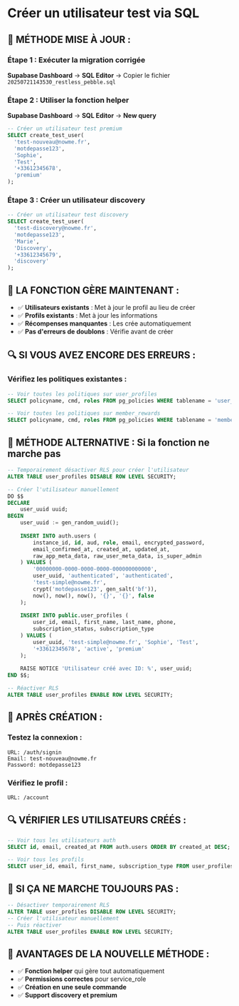 # Créer un utilisateur test via SQL

## 🔧 **MÉTHODE MISE À JOUR :**

### Étape 1 : Exécuter la migration corrigée
**Supabase Dashboard** → **SQL Editor** → Copier le fichier `20250721143530_restless_pebble.sql`

### Étape 2 : Utiliser la fonction helper
**Supabase Dashboard** → **SQL Editor** → **New query**

```sql
-- Créer un utilisateur test premium
SELECT create_test_user(
  'test-nouveau@nowme.fr',
  'motdepasse123',
  'Sophie',
  'Test',
  '+33612345678',
  'premium'
);
```

### Étape 3 : Créer un utilisateur discovery
```sql
-- Créer un utilisateur test discovery
SELECT create_test_user(
  'test-discovery@nowme.fr',
  'motdepasse123',
  'Marie',
  'Discovery',
  '+33612345679',
  'discovery'
);
```

## 🎯 **LA FONCTION GÈRE MAINTENANT :**

- ✅ **Utilisateurs existants** : Met à jour le profil au lieu de créer
- ✅ **Profils existants** : Met à jour les informations
- ✅ **Récompenses manquantes** : Les crée automatiquement
- ✅ **Pas d'erreurs de doublons** : Vérifie avant de créer

## 🔍 **SI VOUS AVEZ ENCORE DES ERREURS :**

### Vérifiez les politiques existantes :
```sql
-- Voir toutes les politiques sur user_profiles
SELECT policyname, cmd, roles FROM pg_policies WHERE tablename = 'user_profiles';

-- Voir toutes les politiques sur member_rewards  
SELECT policyname, cmd, roles FROM pg_policies WHERE tablename = 'member_rewards';
```

## 🔧 **MÉTHODE ALTERNATIVE : Si la fonction ne marche pas**

```sql
-- Temporairement désactiver RLS pour créer l'utilisateur
ALTER TABLE user_profiles DISABLE ROW LEVEL SECURITY;

-- Créer l'utilisateur manuellement
DO $$
DECLARE
    user_uuid uuid;
BEGIN
    user_uuid := gen_random_uuid();
    
    INSERT INTO auth.users (
        instance_id, id, aud, role, email, encrypted_password,
        email_confirmed_at, created_at, updated_at, 
        raw_app_meta_data, raw_user_meta_data, is_super_admin
    ) VALUES (
        '00000000-0000-0000-0000-000000000000',
        user_uuid, 'authenticated', 'authenticated',
        'test-simple@nowme.fr',
        crypt('motdepasse123', gen_salt('bf')),
        now(), now(), now(), '{}', '{}', false
    );
    
    INSERT INTO public.user_profiles (
        user_id, email, first_name, last_name, phone,
        subscription_status, subscription_type
    ) VALUES (
        user_uuid, 'test-simple@nowme.fr', 'Sophie', 'Test', 
        '+33612345678', 'active', 'premium'
    );
    
    RAISE NOTICE 'Utilisateur créé avec ID: %', user_uuid;
END $$;

-- Réactiver RLS
ALTER TABLE user_profiles ENABLE ROW LEVEL SECURITY;
```

## 🎯 **APRÈS CRÉATION :**

### Testez la connexion :
```
URL: /auth/signin
Email: test-nouveau@nowme.fr
Password: motdepasse123
```

### Vérifiez le profil :
```
URL: /account
```

## 🔍 **VÉRIFIER LES UTILISATEURS CRÉÉS :**

```sql
-- Voir tous les utilisateurs auth
SELECT id, email, created_at FROM auth.users ORDER BY created_at DESC;

-- Voir tous les profils
SELECT user_id, email, first_name, subscription_type FROM user_profiles ORDER BY created_at DESC;
```

## 🚨 **SI ÇA NE MARCHE TOUJOURS PAS :**

```sql
-- Désactiver temporairement RLS
ALTER TABLE user_profiles DISABLE ROW LEVEL SECURITY;
-- Créer l'utilisateur manuellement
-- Puis réactiver
ALTER TABLE user_profiles ENABLE ROW LEVEL SECURITY;
```

## 🎯 **AVANTAGES DE LA NOUVELLE MÉTHODE :**

- ✅ **Fonction helper** qui gère tout automatiquement
- ✅ **Permissions correctes** pour service_role
- ✅ **Création en une seule commande**
- ✅ **Support discovery et premium**